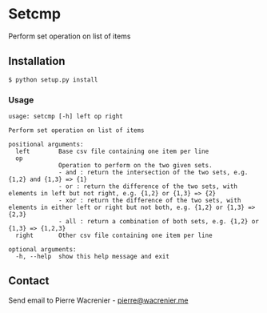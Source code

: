 # Setcmp

Perform set operation on list of items

## Installation

```
$ python setup.py install
```

### Usage

```
usage: setcmp [-h] left op right

Perform set operation on list of items

positional arguments:
  left        Base csv file containing one item per line
  op
              Operation to perform on the two given sets.
              - and : return the intersection of the two sets, e.g. {1,2} and {1,3} => {1}
              - or : return the difference of the two sets, with elements in left but not right, e.g. {1,2} or {1,3} => {2}
              - xor : return the difference of the two sets, with elements in either left or right but not both, e.g. {1,2} or {1,3} => {2,3}
              - all : return a combination of both sets, e.g. {1,2} or {1,3} => {1,2,3}
  right       Other csv file containing one item per line

optional arguments:
  -h, --help  show this help message and exit
```

## Contact

Send email to Pierre Wacrenier - pierre@wacrenier.me
